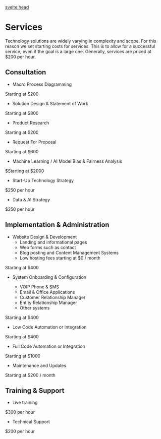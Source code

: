 <svelte:head>

<title>Services</title>
</svelte:head>

# Services

Technology solutions are widely varying in complexity and scope. For this reason we set starting costs for services. This is to allow for a successful service, even if the goal is a large one. Generally, services are priced at $200 per hour.

## Consultation

- Macro Process Diagramming

Starting at $200
<br>

- Solution Design & Statement of Work

Starting at $800
<br>

- Product Research

Starting at $200
<br>

- Request For Proposal

Starting at $600
<br>

- Machine Learning / AI Model Bias & Fairness Analysis

$Starting at $2000
<br>

- Start-Up Technology Strategy

$250 per hour
<br>

- Data & AI Strategy

$250 per hour
<br>

## Implementation & Administration

- Website Design & Development
  - Landing and informational pages
  - Web forms such as contact
  - Blog posting and Content Management Systems
  - Low hosting fees starting at $0 / month

Starting at $400
<br>

- System Onboarding & Configuration

  - VOIP Phone & SMS
  - Email & Office Applications
  - Customer Relationship Manager
  - Entity Relationship Manager
  - Other systems

Starting at $400
<br>

- Low Code Automation or Integration

Starting at $400
<br>

- Full Code Automation or Integration

Starting at $1000
<br>

- Maintenance and Updates

Starting at $200 / month
<br>

## Training & Support

- Live training

$300 per hour
<br>

- Technical Support

$200 per hour
<br>
